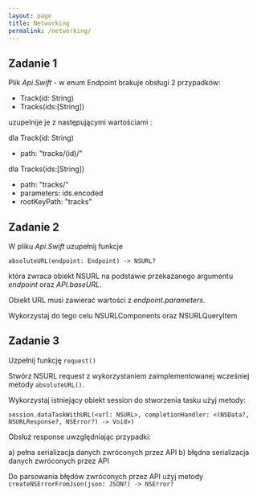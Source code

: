 ```yaml
---
layout: page
title: Networking
permalink: /networking/
---
```


Zadanie 1
----------


Plik *Api.Swift*  - w enum Endpoint brakuje obsługi 2 przypadków:

* Track(id: String) 
* Tracks(ids:[String])

uzupelnije je z następującymi wartościami :

dla Track(id: String) 
* path: "tracks/\(id)/"

dla Tracks(ids:[String])
* path: "tracks/"
* parameters: ids.encoded
* rootKeyPath: "tracks"

Zadanie 2
----------


W pliku *Api.Swift* uzupełnij funkcje

```absoluteURL(endpoint: Endpoint) -> NSURL?```

która zwraca obiekt NSURL na podstawie przekazanego argumentu *endpoint* oraz  *API.baseURL*.
 
 
Obiekt URL musi zawierać wartości z *endpoint.parameters*. 


Wykorzystaj do tego celu NSURLComponents oraz NSURLQueryItem

Zadanie 3 
----------


Uzpełnij funkcję ```request()```

Stwórz NSURL request z wykorzystaniem zaimplementowanej wcześniej metody ```absoluteURL()```.


Wykorzystaj istniejący obiekt session do stworzenia tasku użyj metody:

```session.dataTaskWithURL(<url: NSURL>, completionHandler: <(NSData?, NSURLResponse?, NSError?) -> Void>)```


Obsłuż response uwzględniając przypadki:


a) pełna serializacja danych zwróconych przez API
b) błędna serializacja danych zwróconych przez API


Do parsowania błędów zwróconych przez API użyj metody ```createNSErrorFromJson(json: JSON?) -> NSError?```

